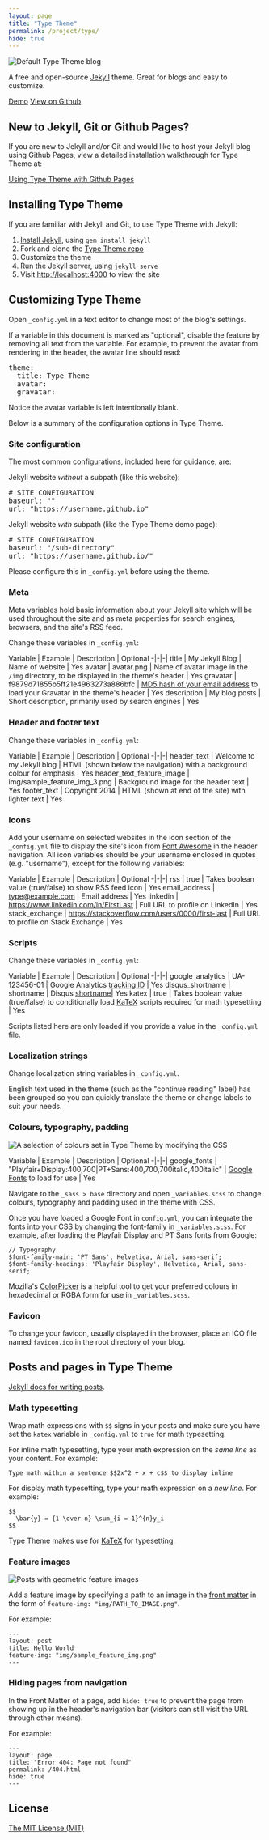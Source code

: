 ```yaml
---
layout: page
title: "Type Theme"
permalink: /project/type/
hide: true
---
```


![Default Type Theme blog](https://cloud.githubusercontent.com/assets/816965/5142407/19742e48-71d6-11e4-8d9d-fdfe010784f0.png)

A free and open-source [Jekyll](http://jekyllrb.com) theme. Great for blogs and easy to customize.

<a href="/type-theme/" class="button">Demo</a>
<a href="https://github.com/rohanchandra/type-theme" class="button">View on Github</a>

## New to Jekyll, Git or Github Pages?

If you are new to Jekyll and/or Git and would like to host your Jekyll blog using Github Pages, view a detailed installation walkthrough for Type Theme at:

<a href="/project/type/github/" class="button">Using Type Theme with Github Pages</a>

## Installing Type Theme

If you are familiar with Jekyll and Git, to use Type Theme with Jekyll:

1. [Install Jekyll](http://jekyllrb.com/docs/installation/), using `gem install jekyll`
2. Fork and clone the [Type Theme repo](https://github.com/rohanchandra/type-theme)
3. Customize the theme
4. Run the Jekyll server, using `jekyll serve`
5. Visit [http://localhost:4000](http://localhost:4000) to view the site

## Customizing Type Theme

Open `_config.yml` in a text editor to change most of the blog's settings.

If a variable in this document is marked as "optional", disable the feature by removing all text from the variable. For example, to prevent the avatar from rendering in the header, the avatar line should read:

<pre>
theme:
  title: Type Theme
  avatar:  
  gravatar: 
</pre>

Notice the avatar variable is left intentionally blank. 

Below is a summary of the configuration options in Type Theme.

### Site configuration
The most common configurations, included here for guidance, are:

Jekyll website *without* a subpath (like this website):
<pre>
# SITE CONFIGURATION
baseurl: ""
url: "https://username.github.io"
</pre>

Jekyll website *with* subpath (like the Type Theme demo page):
<pre>
# SITE CONFIGURATION
baseurl: "/sub-directory"
url: "https://username.github.io/"
</pre>

Please configure this in `_config.yml` before using the theme.

### Meta

Meta variables hold basic information about your Jekyll site which will be used throughout the site and as meta properties for search engines, browsers, and the site's RSS feed.

Change these variables in `_config.yml`: 

Variable | Example | Description | Optional
-|-|-|
title | My Jekyll Blog | Name of website | Yes
avatar | avatar.png | Name of avatar image in the `/img` directory, to be displayed in the theme's header | Yes
gravatar | f9879d71855b5ff21e4963273a886bfc | [MD5 hash of your email address](https://secure.gravatar.com/site/implement/hash/) to load your Gravatar in the theme's header | Yes
description | My blog posts  | Short description, primarily used by search engines | Yes

### Header and footer text

Change these variables in `_config.yml`: 

Variable | Example | Description | Optional
-|-|-|
header_text | Welcome to my Jekyll blog | HTML (shown below the navigation) with a background colour for emphasis | Yes
header_text_feature_image | img/sample_feature_img_3.png | Background image for the header text | Yes
footer_text | Copyright 2014 | HTML (shown at end of the site) with lighter text | Yes

### Icons

Add your username on selected websites in the icon section of the `_config.yml` file to display the site's icon from [Font Awesome](https://fortawesome.github.io/Font-Awesome/) in the header navigation. All icon variables should be your username enclosed in quotes (e.g. "username"), except for the following variables:

Variable | Example | Description | Optional
-|-|-|
rss | true | Takes boolean value (true/false) to show RSS feed icon | Yes
email_address | type@example.com | Email address |  Yes
linkedin | https://www.linkedin.com/in/FirstLast | Full URL to profile on LinkedIn | Yes
stack_exchange | https://stackoverflow.com/users/0000/first-last | Full URL to profile on Stack Exchange | Yes

### Scripts

Change these variables in `_config.yml`: 

Variable | Example | Description | Optional
-|-|-|
google_analytics | UA-123456-01 | Google Analytics [tracking ID](https://support.google.com/analytics/answer/1032385?hl=en) | Yes
disqus_shortname | shortname | Disqus [shortname](https://help.disqus.com/customer/portal/articles/466208-what-s-a-shortname-)|  Yes
katex | true | Takes boolean value (true/false) to conditionally load [KaTeX](https://khan.github.io/KaTeX/) scripts required for math typesetting | Yes

Scripts listed here are only loaded if you provide a value in the `_config.yml` file.

### Localization strings

Change localization string variables in `_config.yml`.

English text used in the theme (such as the "continue reading" label) has been grouped  so you can quickly translate the theme or change labels to suit your needs.
  
### Colours, typography, padding

![A selection of colours set in Type Theme by modifying the CSS](https://cloud.githubusercontent.com/assets/816965/5142488/130869a6-71d7-11e4-8a38-a69ec1673436.png)

Variable | Example | Description | Optional
-|-|-|
google_fonts | "Playfair+Display:400,700\|PT+Sans:400,700,700italic,400italic" | [Google Fonts](https://www.google.com/fonts) to load for use | Yes

Navigate to the `_sass > base` directory and open `_variables.scss` to change colours, typography and padding used in the theme with CSS.

Once you have loaded a Google Font in `config.yml`, you can integrate the fonts into your CSS by changing the font-family in `_variables.scss`. For example, after loading the Playfair Display and PT Sans fonts from Google:

    // Typography
    $font-family-main: 'PT Sans', Helvetica, Arial, sans-serif;
    $font-family-headings: 'Playfair Display', Helvetica, Arial, sans-serif;

Mozilla's [ColorPicker](https://developer.mozilla.org/en-US/docs/Web/CSS/Tools/ColorPicker_Tool) is a helpful tool to get your preferred colours in hexadecimal or RGBA form for use in `_variables.scss`.

### Favicon

To change your favicon, usually displayed in the browser, place an ICO file named `favicon.ico` in the root directory of your blog.

## Posts and pages in Type Theme
[Jekyll docs for writing posts](http://jekyllrb.com/docs/posts/).

### Math typesetting
Wrap math expressions with `$$` signs in your posts and make sure you have set the `katex` variable in `_config.yml` to `true` for math typesetting.

For inline math typesetting, type your math expression on the *same line* as your content. For example:
    
    Type math within a sentence $$2x^2 + x + c$$ to display inline
    
For display math typesetting, type your math expression on a *new line*. For example:
  
    $$
      \bar{y} = {1 \over n} \sum_{i = 1}^{n}y_i
    $$

Type Theme makes use for [KaTeX](https://khan.github.io/KaTeX/) for typesetting.

### Feature images

![Posts with geometric feature images](https://cloud.githubusercontent.com/assets/816965/5142406/19726478-71d6-11e4-8111-94f788b0e44d.png)

Add a feature image by specifying a path to an image in the [front matter](http://jekyllrb.com/docs/frontmatter/) in the form of `feature-img: "img/PATH_TO_IMAGE.png"`.

For example:

	---
	layout: post
	title: Hello World
	feature-img: "img/sample_feature_img.png"
	---


### Hiding pages from navigation

In the Front Matter of a page, add `hide: true` to prevent the page from showing up in the header's navigation bar (visitors can still visit the URL through other means).

For example:

    ---
    layout: page
    title: "Error 404: Page not found"
    permalink: /404.html
    hide: true
    ---
    
## License
[The MIT License (MIT)](https://github.com/rohanchandra/type-theme/blob/master/LICENSE)

